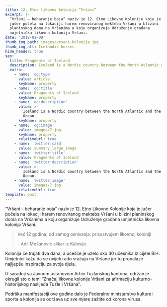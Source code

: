 ```yaml
---
title: 12. Etno likovna kolonija “Vršani”
excerpt: |-
  “Vršani – beharanje boja” naziv je 12. Etno Likovne Kolonije koja je
  jučer počela na lokaciji harem renoviranog mekteba Vršani u blizini
  planinskog doma na Vršanima a koju organizuje Udruženje građana
  umjetnička likovna kolonija Vršani.
date: '2018-01-09'
thumb_img_path: images/vrsani-kolonija.jpg
thumb_img_alt: Icelandic horses
hide_header: true
seo:
  title: Fragments of Iceland
  description: Iceland is a Nordic country between the North Atlantic and the Arctic Ocean.
  extra:
    - name: 'og:type'
      value: article
      keyName: property
    - name: 'og:title'
      value: Fragments of Iceland
      keyName: property
    - name: 'og:description'
      value: >-
        Iceland is a Nordic country between the North Atlantic and the Arctic
        Ocean.
      keyName: property
    - name: 'og:image'
      value: images/7.jpg
      keyName: property
      relativeUrl: true
    - name: 'twitter:card'
      value: summary_large_image
    - name: 'twitter:title'
      value: Fragments of Iceland
    - name: 'twitter:description'
      value: >-
        Iceland is a Nordic country between the North Atlantic and the Arctic
        Ocean.
    - name: 'twitter:image'
      value: images/7.jpg
      relativeUrl: true
template: post
---
```

“Vršani – beharanje boja” naziv je 12. Etno Likovne Kolonije koja je 
jučer počela na lokaciji harem renoviranog mekteba Vršani u blizini 
planinskog doma na Vršanima a koju organizuje Udruženje građana 
umjetnička likovna kolonija Vršani.



> Već 12 godina, od samog osnivanja, prisustvujem likovnoj koloniji 
>
>  \- Adil Mešanović slikar iz Kalesije. 

Kolonija će trajati dva dana, a učešće je uzelo oko 30 učesnika iz 
cijele BiH. Umjetnici kažu da se uvijek rado vraćaju na Vršane jer tu 
pronalaze najljepšu inspiraciju za svoja djela.



U saradnji sa Javnom ustanovom Arhiv Tuzlanskog kantona, održan je  
okrugli sto o temi “Značaj likovne kolonije Vršani za afirmaciju 
kulturno-historijskog naslijeđa Tuzle i Vršana”.

Podršku manifestaciji ove godine dalo je Federalno ministarstvo 
kulture i sporta a kolonija se održava uz sve mjere zaštite od korona 
virusa.
